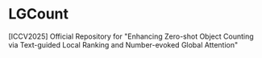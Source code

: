 # LGCount
[ICCV2025] Official Repository for "Enhancing Zero-shot Object Counting via Text-guided Local Ranking and Number-evoked Global Attention"
